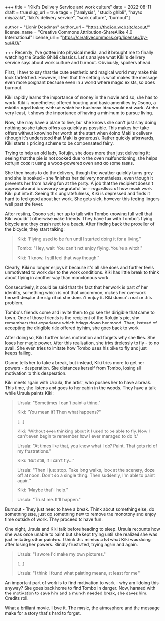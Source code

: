 +++
title = "Kiki's Delivery Service and work culture"
date = 2022-08-11
draft = true
slug_url = true
tags = ["analysis", "studio ghibli", "hayao miyazaki", "kiki's delivery service", "work culture", "burnout"]

author = "Lionir Deadman"
author_url = "https://thelion.website/about/"
license_name = "Creative Commons Attribution-ShareAlike 4.0 International"
license_url = "https://creativecommons.org/licenses/by-sa/4.0/"

+++
Recently, I've gotten into physical media, and it brought me to finally watching the Studio Ghibli classics. Let's analyse what Kiki's delivery service says about work culture and burnout. Obviously, spoilers ahead.
<!--more-->
First, I have to say that the cute aesthetic and magical world may make this look farfetched. However, I feel that the setting is what makes the message even more poignant because even in a world where magic exists, so does burnout.

Kiki rapidly learns the importance of money in the movie and so, she has to work. Kiki is nonetheless offered housing and basic amenities by Osono, a middle-aged baker, without which her business idea would not work. At the very least, it shows the importance of having a minimum to pursue living.

Now, she may have a place to live, but she knows she can't just stay doing nothing so she takes offers as quickly as possible. This makes her take offers without knowing her worth at the start when doing Maki's delivery (though it's understood that Maki is generous). Rather quickly afterwards, Kiki starts a pricing scheme to be compensated fairly.

Trying to help an old lady, Rofujin, she does more than just delivering it; seeing that the pie is not cooked due to the oven malfunctioning, she helps Rofujin cook it using a wood-powered oven and do some tasks. 

She then heads to do the delivery, though the weather quickly turns grey and she is soaked - she finishes her delivery nonetheless, even though it prevents her from having fun at the party. A job that the recipient doesn't appreciate and is severely ungrateful for - regardless of how much work Kiki put into it. Seeing this ungratefulness, Kiki is depressed and finds it hard to feel good about her work. She gets sick, however this feeling lingers well past the fever.

After resting, Osono sets her up to talk with Tombo knowing full well that Kiki wouldn't otherwise make friends. They have fun with Tombo's flying bicycle and they crash next to a beach. After finding back the propeller of the bicycle, they start talking:

> Kiki: "Flying used to be fun until I started doing it for a living."
>
> Tombo: "Hey, wait. You can't not enjoy flying. You're a witch."
>
> Kiki: "I know. I still feel that way though."

Clearly, Kiki no longer enjoys it because it's all she does and further feels unmotivated to work due to the work conditions. Kiki has little break to think about flying in another way than monotonous work. 

Consecutively, it could be said that the fact that her work is part of her identity, something which is not that uncommon, makes her overwork herself despite the sign that she doesn't enjoy it. Kiki doesn't realize this problem. 

Tombo's friends come and invite them to go see the dirigible that came to town. One of those friends is the recipient of the Rofujin's pie, she remembers that experience which brings down her mood. Then, instead of accepting the dirigible ride offered by him, she goes back to work.

After doing so, Kiki further loses motivation and forgets why she flies. She loses her magic power. After this realisation, she tries tirelessly to fly - to no avail. She even tries to imitate how Tombo uses his bike to fly and just keeps failing.

Osone tells her to take a break, but instead, Kiki tries more to get her powers - desperation. She distances herself from Tombo, losing all motivation to this desperation.

Kiki meets again with Ursula, the artist, who pushes her to have a break. This time, she listens and goes to her cabin in the woods. They have a talk while Ursula paints Kiki:

> Ursula: "Sometimes I can't paint a thing."
>
> Kiki: "You mean it? Then what happens?"
>
> [...]
>
> Kiki: "Without even thinking about it I used to be able to fly. Now I can't even begin to remember how I ever managed to do it."
>
> Ursula: "At times like that, you know what I do? Paint. That gets rid of my frustrations."
>
> Kiki: "But still, if I can't fly..."
>
> Ursula: "Then I just stop. Take long walks, look at the scenery, doze off at noon. Don't do a single thing. Then suddenly, I'm able to paint again."
>
> Kiki: "Maybe that'll help."
>
> Ursula: "Trust me. It'll happen."

Burnout - They just need to have a break. Think about something else, do something else, just do something new to remove the monotony and enjoy time outside of work. They proceed to have fun.

One night, Ursula and Kiki talk before heading to sleep. Ursula recounts how she was once unable to paint but she kept trying until she realized she was just imitating other painters. I think this mimics a lot what Kiki was doing after losing her powers. Blindly frustrated, trying again and again.

> Ursula: "I swore I'd make my own pictures."
>
> [...]
>
> Ursula: "I think I found what painting means, at least for me."

An important part of work is to find motivation to work - why am I doing this anyway? She goes back home to find Tombo in danger. Now, harmed with the motivation to save him and a munch needed break, she saves him. Credits roll.

What a brilliant movie. I love it. The music, the atmosphere and the message make for a story that's hard to forget.

